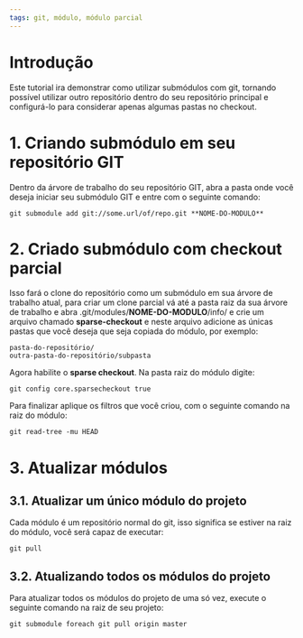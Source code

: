 ```yaml
---
tags: git, módulo, módulo parcial
---
```


# Introdução

Este tutorial ira demonstrar como utilizar submódulos com git, tornando possível utilizar outro repositório dentro do seu repositório principal e configurá-lo para considerar apenas algumas pastas no checkout.


# 1. Criando submódulo em seu repositório GIT

Dentro da árvore de trabalho do seu repositório GIT, abra a pasta onde você deseja iniciar seu submódulo GIT e entre com o seguinte comando:

    git submodule add git://some.url/of/repo.git **NOME-DO-MODULO**


# 2. Criado submódulo com checkout parcial

Isso fará o clone do repositório como um submódulo em sua árvore de trabalho atual, para criar um clone parcial vá até a pasta raiz da sua árvore de trabalho e abra .git/modules/**NOME-DO-MODULO**/info/ e crie um arquivo chamado **sparse-checkout** e neste arquivo adicione as únicas pastas que você deseja que seja copiada do módulo, por exemplo:

    pasta-do-repositório/
	outra-pasta-do-repositório/subpasta
		
Agora habilite o **sparse checkout**. Na pasta raiz do módulo digite:

    git config core.sparsecheckout true
	
Para finalizar aplique os filtros que você criou, com o seguinte comando na raiz do módulo:

    git read-tree -mu HEAD


# 3. Atualizar módulos 

## 3.1. Atualizar um único módulo do projeto

Cada módulo é um repositório normal do git, isso significa se estiver na raiz do módulo, você será capaz de executar:

    git pull

## 3.2. Atualizando todos os módulos do projeto

Para atualizar todos os módulos do projeto de uma só vez, execute o seguinte comando na raiz de seu projeto:

    git submodule foreach git pull origin master
